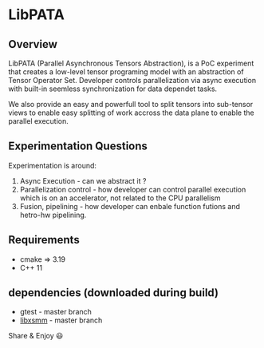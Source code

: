 # LibPATA

## Overview
LibPATA (Parallel Asynchronous Tensors Abstraction), is a PoC experiment that creates a low-level tensor programing model with an abstraction of Tensor Operator Set. 
Developer controls parallelization via async execution with built-in seemless synchronization for data dependet tasks.

We also provide an easy and powerfull tool to split tensors into sub-tensor views to enable easy splitting of work accross the data plane to enable the parallel execution.

## Experimentation Questions
Experimentation is around:
1. Async Execution - can we abstract it ?
2. Parallelization control - how developer can control parallel execution which is on an accelerator, not related to the CPU parallelism
3. Fusion, pipelining - how developer can enbale function futions and hetro-hw pipelining.

## Requirements 

- cmake => 3.19
- C++ 11

## dependencies (downloaded during build)
- gtest - master branch
- [libxsmm](https://github.com/hfp/libxsmm.git) - master branch



Share & Enjoy :smiley:


